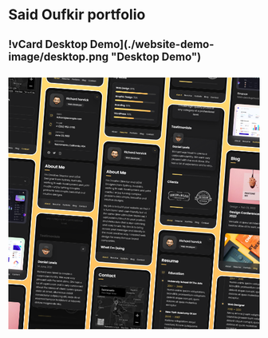 # Said Oufkir portfolio




## !vCard Desktop Demo](./website-demo-image/desktop.png "Desktop Demo")
## ![vCard Mobile Demo](./website-demo-image/mobile.png "Mobile Demo")

